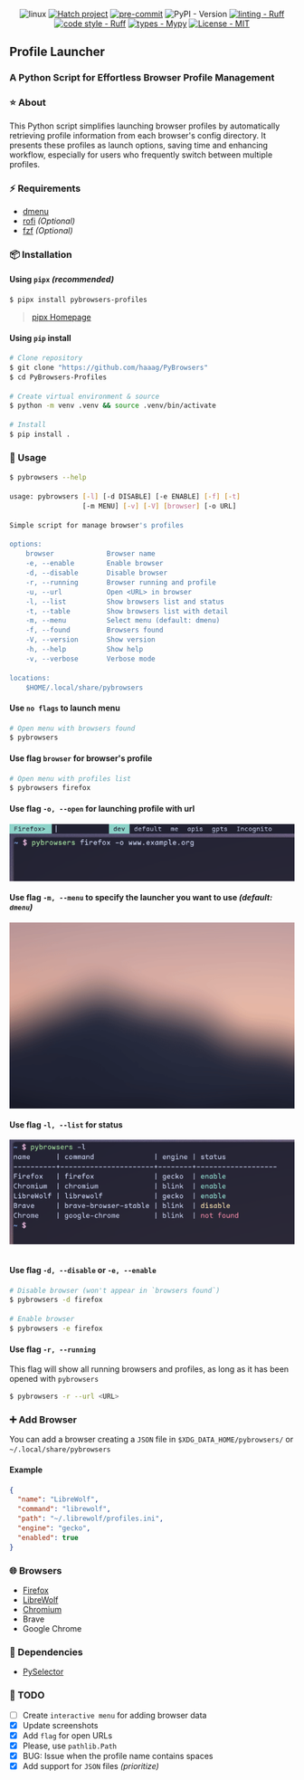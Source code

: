 <div align="center">

![linux](https://img.shields.io/badge/os-linux-blue?logo=linux)
[![Hatch project](https://img.shields.io/badge/%F0%9F%A5%9A-Hatch-4051b5.svg)](https://github.com/pypa/hatch)
[![pre-commit](https://img.shields.io/badge/pre--commit-enabled-brightgreen?logo=pre-commit)](https://github.com/pre-commit/pre-commit)
![PyPI - Version](https://img.shields.io/pypi/v/pybrowsers-profiles)
[![linting - Ruff](https://img.shields.io/endpoint?url=https://raw.githubusercontent.com/astral-sh/ruff/main/assets/badge/v2.json)](https://github.com/astral-sh/ruff)
[![code style - Ruff](https://img.shields.io/endpoint?url=https://raw.githubusercontent.com/astral-sh/ruff/main/assets/badge/format.json)](https://github.com/astral-sh/ruff)
[![types - Mypy](https://img.shields.io/badge/types-Mypy-blue.svg)](https://github.com/python/mypy)
[![License - MIT](https://img.shields.io/badge/license-MIT-9400d3.svg)](https://spdx.org/licenses/)

</div>

## Profile Launcher

### A Python Script for Effortless Browser Profile Management

### ⭐ About

This Python script simplifies launching browser profiles by automatically retrieving profile information from each browser's config directory. It presents these profiles as launch options, saving time and enhancing workflow, especially for users who frequently switch between multiple profiles.

### ⚡️ Requirements

- [dmenu](https://tools.suckless.org/dmenu/)
- [rofi](https://github.com/davatorium/rofi) _(Optional)_
- [fzf](https://github.com/junegunn/fzf) _(Optional)_

### 📦 Installation

#### Using `pipx` _(recommended)_

```bash
$ pipx install pybrowsers-profiles
```

> [pipx Homepage](https://github.com/pypa/pipx)

#### Using `pip` install

```bash
# Clone repository
$ git clone "https://github.com/haaag/PyBrowsers"
$ cd PyBrowsers-Profiles

# Create virtual environment & source
$ python -m venv .venv && source .venv/bin/activate

# Install
$ pip install .
```

### 🚀 Usage

```bash
$ pybrowsers --help

usage: pybrowsers [-l] [-d DISABLE] [-e ENABLE] [-f] [-t]
                  [-m MENU] [-v] [-V] [browser] [-o URL]

Simple script for manage browser's profiles

options:
    browser             Browser name
    -e, --enable        Enable browser
    -d, --disable       Disable browser
    -r, --running       Browser running and profile
    -u, --url           Open <URL> in browser
    -l, --list          Show browsers list and status
    -t, --table         Show browsers list with detail
    -m, --menu          Select menu (default: dmenu)
    -f, --found         Browsers found
    -V, --version       Show version
    -h, --help          Show help
    -v, --verbose       Verbose mode

locations:
    $HOME/.local/share/pybrowsers
```

#### Use `no flags` to launch menu

```bash
# Open menu with browsers found
$ pybrowsers
```

#### Use flag `browser` for browser's profile

```bash
# Open menu with profiles list
$ pybrowsers firefox
```

#### Use flag `-o, --open` for launching profile with url

<div align="left">
  <img align="center" src="assets/flag-open-with-browser.png">
</div>

#### Use flag `-m, --menu` to specify the launcher you want to use _(default: `dmenu`)_

<div align="left">
  <img align="center" src="assets/flag-rofi-dark.gif">
</div>

#### Use flag `-l, --list` for status

<div align="left">
  <img align="center" src="assets/flag-list.png">
</div>
<br>

#### Use flag `-d, --disable` or `-e, --enable`

```bash
# Disable browser (won't appear in `browsers found`)
$ pybrowsers -d firefox

# Enable browser
$ pybrowsers -e firefox
```

#### Use flag `-r, --running`

This flag will show all running browsers and profiles, as long as it has been
opened with `pybrowsers`

```bash
$ pybrowsers -r --url <URL>
```

### ➕ Add Browser

You can add a browser creating a `JSON` file in `$XDG_DATA_HOME/pybrowsers/` or
`~/.local/share/pybrowsers`

#### Example

```json
{
  "name": "LibreWolf",
  "command": "librewolf",
  "path": "~/.librewolf/profiles.ini",
  "engine": "gecko",
  "enabled": true
}
```

### 🌐 Browsers

- [Firefox](https://www.mozilla.org/firefox/download/thanks/)
- [LibreWolf](https://librewolf.net/)
- [Chromium](https://www.chromium.org/getting-involved/download-chromium/)
- Brave
- Google Chrome

### 🧰 Dependencies

- [PySelector](https://pypi.org/project/pyselector/)

### 🧰 TODO

- [ ] Create `interactive menu` for adding browser data
- [x] Update screenshots
- [x] Add `flag` for open URLs
- [x] Please, use `pathlib.Path`
- [x] BUG: Issue when the profile name contains spaces
- [x] Add support for `JSON` files _(prioritize)_

